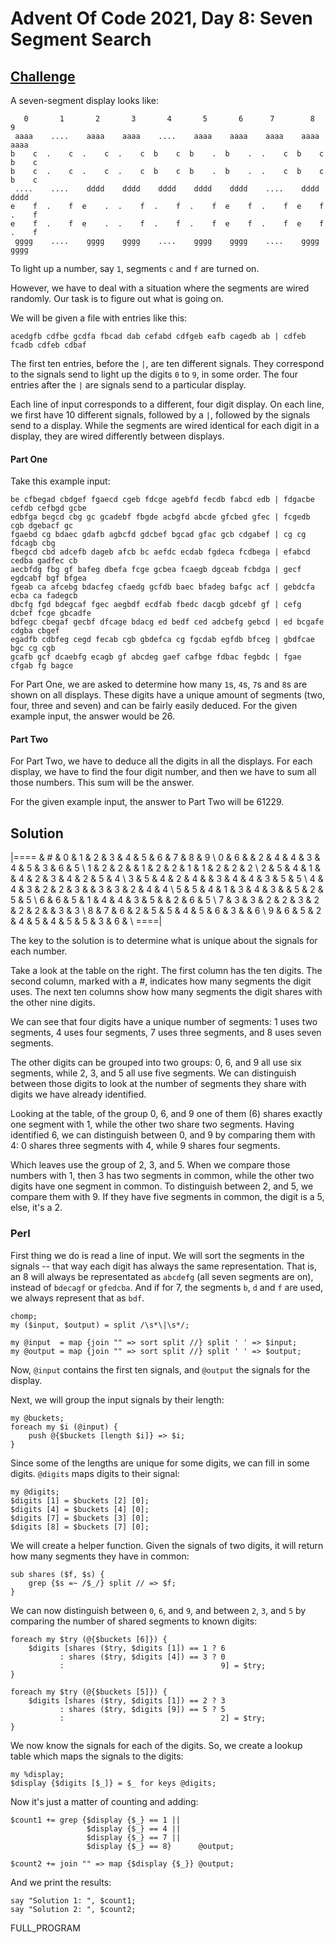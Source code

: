 # Advent Of Code 2021, Day 8: Seven Segment Search

<!-- %%% font: LCD -->

## [Challenge](https://adventofcode.com/2021/day/8)

A seven-segment display looks like:

~~~~
   0       1       2       3       4       5       6      7        8       9
 aaaa    ....    aaaa    aaaa    ....    aaaa    aaaa    aaaa    aaaa    aaaa
b    c  .    c  .    c  .    c  b    c  b    .  b    .  .    c  b    c  b    c
b    c  .    c  .    c  .    c  b    c  b    .  b    .  .    c  b    c  b    c
 ....    ....    dddd    dddd    dddd    dddd    dddd    ....    dddd    dddd
e    f  .    f  e    .  .    f  .    f  .    f  e    f  .    f  e    f  .    f
e    f  .    f  e    .  .    f  .    f  .    f  e    f  .    f  e    f  .    f
 gggg    ....    gggg    gggg    ....    gggg    gggg    ....    gggg    gggg
~~~~

To light up a number, say `1`, segments `c` and `f` are turned on.

However, we have to deal with a situation where the segments are wired
randomly. Our task is to figure out what is going on.

We will be given a file with entries like this:

~~~~
acedgfb cdfbe gcdfa fbcad dab cefabd cdfgeb eafb cagedb ab | cdfeb fcadb cdfeb cdbaf
~~~~

The first ten entries, before the `|`, are ten different signals. They
correspond to the signals send to light up the digits `0` to `9`, in
some order. The four entries after the `|` are signals send to a 
particular display.

Each line of input corresponds to a different, four digit display.
On each line, we first have 10 different signals, followed by a
`|`, followed by the signals send to a display. While the segments
are wired identical for each digit in a display, they are wired
differently between displays.

#### Part One

Take this example input:

~~~~
be cfbegad cbdgef fgaecd cgeb fdcge agebfd fecdb fabcd edb | fdgacbe cefdb cefbgd gcbe
edbfga begcd cbg gc gcadebf fbgde acbgfd abcde gfcbed gfec | fcgedb cgb dgebacf gc
fgaebd cg bdaec gdafb agbcfd gdcbef bgcad gfac gcb cdgabef | cg cg fdcagb cbg
fbegcd cbd adcefb dageb afcb bc aefdc ecdab fgdeca fcdbega | efabcd cedba gadfec cb
aecbfdg fbg gf bafeg dbefa fcge gcbea fcaegb dgceab fcbdga | gecf egdcabf bgf bfgea
fgeab ca afcebg bdacfeg cfaedg gcfdb baec bfadeg bafgc acf | gebdcfa ecba ca fadegcb
dbcfg fgd bdegcaf fgec aegbdf ecdfab fbedc dacgb gdcebf gf | cefg dcbef fcge gbcadfe
bdfegc cbegaf gecbf dfcage bdacg ed bedf ced adcbefg gebcd | ed bcgafe cdgba cbgef
egadfb cdbfeg cegd fecab cgb gbdefca cg fgcdab egfdb bfceg | gbdfcae bgc cg cgb
gcafb gcf dcaebfg ecagb gf abcdeg gaef cafbge fdbac fegbdc | fgae cfgab fg bagce
~~~~

For Part One, we are asked to determine how many `1`s, `4`s, `7`s and `8`s
are shown on all displays. These digits have a unique amount of segments
(two, four, three and seven) and can be fairly easily deduced. For the
given example input, the answer would be <span class = "answer">26</span>.

#### Part Two

For Part Two, we have to deduce all the digits in all the displays. 
For each display, we have to find the four digit number, and then
we have to sum all those numbers. This sum will be the answer.

For the given example input, the answer to Part Two will be
<span class = "answer">61229</span>.


## Solution

|====
  & # & 0 & 1 & 2 & 3 & 4 & 5 & 6 & 7 & 8 & 9 \\
0 & 6 &   & 2 & 4 & 4 & 3 & 4 & 5 & 3 & 6 & 5 \\
1 & 2 & 2 &   & 1 & 2 & 2 & 1 & 1 & 2 & 2 & 2 \\
2 & 5 & 4 & 1 &   & 4 & 2 & 3 & 4 & 2 & 5 & 4 \\
3 & 5 & 4 & 2 & 4 &   & 3 & 4 & 4 & 3 & 5 & 5 \\
4 & 4 & 3 & 2 & 2 & 3 &   & 3 & 3 & 2 & 4 & 4 \\
5 & 5 & 4 & 1 & 3 & 4 & 3 &   & 5 & 2 & 5 & 5 \\
6 & 6 & 5 & 1 & 4 & 4 & 3 & 5 &   & 2 & 6 & 5 \\
7 & 3 & 3 & 2 & 2 & 3 & 2 & 2 & 2 &   & 3 & 3 \\
8 & 7 & 6 & 2 & 5 & 5 & 4 & 5 & 6 & 3 &   & 6 \\
9 & 6 & 5 & 2 & 4 & 5 & 4 & 5 & 5 & 3 & 6 &   \\
====|

The key to the solution is to determine what is unique about
the signals for each number.

Take a look at the table on the right. The first column has
the ten digits. The second column, marked with a #, indicates
how many segments the digit uses. The next ten columns show
how many segments the digit shares with the other nine digits.

We can see that four digits have a unique number of segments:
<span class = "segment7">1</span> uses two segments,
<span class = "segment7">4</span> uses four segments,
<span class = "segment7">7</span> uses three segments, and
<span class = "segment7">8</span> uses seven segments.

The other digits can be grouped into two groups:
<span class = "segment7">0</span>,
<span class = "segment7">6</span>, and
<span class = "segment7">9</span> all use six segments,
while
<span class = "segment7">2</span>,
<span class = "segment7">3</span>, and
<span class = "segment7">5</span> all use five segments.
We can distinguish between those digits to look at the
number of segments they share with digits we have already
identified.

Looking at the table, of the group
<span class = "segment7">0</span>,
<span class = "segment7">6</span>, and
<span class = "segment7">9</span> one of them
(<span class = "segment7">6</span>) shares
exactly one segment with
<span class = "segment7">1</span>, while the other
two share two segments. Having identified <span class = "segment7">6</span>,
we can distinguish between
<span class = "segment7">0</span>, and
<span class = "segment7">9</span> by comparing them with
<span class = "segment7">4</span>: <span class = "segment7">0</span>
shares three segments with <span class = "segment7">4</span>,
while <span class = "segment7">9</span> shares four segments.

Which leaves use the group of
<span class = "segment7">2</span>,
<span class = "segment7">3</span>, and
<span class = "segment7">5</span>. When we compare those numbers
with <span class = "segment7">1</span>, then
<span class = "segment7">3</span> has two segments in common,
while the other two digits have one segment in common. To
distinguish between <span class = "segment7">2</span>,
and <span class = "segment7">5</span>, we compare them with
<span class = "segment7">9</span>. If they have five segments
in common, the digit is a <span class = "segment7">5</span>,
else, it's a <span class = "segment7">2</span>.

### Perl

First thing we do is read a line of input. We will sort the segments
in the signals -- that way each digit has always the same representation.
That is, an <span class = "segment7">8</span> will always be representated
as `abcdefg` (all seven segments are on), instead of `bdecagf` or
`gfedcba`. And if for <span class = "segment7">7</span>, the segments
`b`, `d` and `f` are used, we always represent that as `bdf`.

~~~~
chomp;
my ($input, $output) = split /\s*\|\s*/;

my @input  = map {join "" => sort split //} split ' ' => $input;
my @output = map {join "" => sort split //} split ' ' => $output;
~~~~

Now, `@input` contains the first ten signals, and `@output` the
signals for the display.

Next, we will group the input signals by their length:

~~~~
my @buckets;
foreach my $i (@input) {
    push @{$buckets [length $i]} => $i;
}
~~~~

Since some of the lengths are unique for some digits, we can
fill in some digits. `@digits` maps digits to their signal:

~~~~
my @digits;
$digits [1] = $buckets [2] [0];
$digits [4] = $buckets [4] [0];
$digits [7] = $buckets [3] [0];
$digits [8] = $buckets [7] [0];
~~~~

We will create a helper function. Given the signals of two digits,
it will return how many segments they have in common:

~~~~
sub shares ($f, $s) {
    grep {$s =~ /$_/} split // => $f;
}
~~~~

We can now distinguish between `0`, `6`, and `9`, and between
`2`, `3`, and `5` by comparing the number of shared segments
to known digits:

~~~~
foreach my $try (@{$buckets [6]}) {
    $digits [shares ($try, $digits [1]) == 1 ? 6
           : shares ($try, $digits [4]) == 3 ? 0
           :                                   9] = $try;
}

foreach my $try (@{$buckets [5]}) {
    $digits [shares ($try, $digits [1]) == 2 ? 3
           : shares ($try, $digits [9]) == 5 ? 5
           :                                   2] = $try;
}
~~~~

We now know the signals for each of the digits. So, we create
a lookup table which maps the signals to the digits:

~~~~
my %display;
$display {$digits [$_]} = $_ for keys @digits;
~~~~

Now it's just a matter of counting and adding:

~~~~
$count1 += grep {$display {$_} == 1 ||
                 $display {$_} == 4 ||
                 $display {$_} == 7 ||
                 $display {$_} == 8}      @output;

$count2 += join "" => map {$display {$_}} @output;
~~~~

And we print the results:

~~~~
say "Solution 1: ", $count1;
say "Solution 2: ", $count2;
~~~~

FULL_PROGRAM
